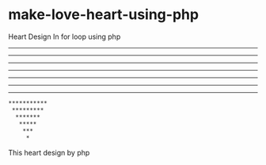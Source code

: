 # make-love-heart-using-php
Heart Design In for loop using php

  *****    *****
 *******  *******
******************
*******************
 *****************
  ***************
   *************
    ***********
     *********
      *******
       *****
        ***
         *
         
         
This heart design by php 
